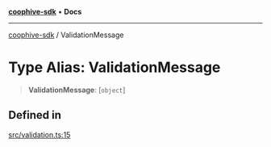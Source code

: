 [**coophive-sdk**](../README.md) • **Docs**

***

[coophive-sdk](../globals.md) / ValidationMessage

# Type Alias: ValidationMessage

> **ValidationMessage**: [`object`]

## Defined in

[src/validation.ts:15](https://github.com/CoopHive/coophive-sdk/blob/fb0b1c7d70f84a2f5c160ce2d3ac561dcfd4e590/src/validation.ts#L15)
